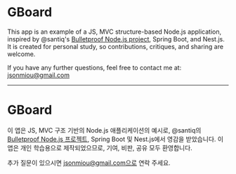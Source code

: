 # GBoard

This app is an example of a JS, MVC structure-based Node.js application, inspired by @santiq's [Bulletproof Node.js project](https://dev.to/santypk4/bulletproof-node-js-project-architecture-4epf), Spring Boot, and Nest.js. It is created for personal study, so contributions, critiques, and sharing are welcome.

If you have any further questions, feel free to contact me at: jsonmiou@gmail.com

---

# GBoard

이 앱은 JS, MVC 구조 기반의 Node.js 애플리케이션의 예시로, @santiq의 [Bulletproof Node.js 프로젝트](https://dev.to/santypk4/bulletproof-node-js-project-architecture-4epf), Spring Boot 및 Nest.js에서 영감을 받았습니다. 이 앱은 개인 학습용으로 제작되었으므로, 기여, 비판, 공유 모두 환영합니다.

추가 질문이 있으시면 jsonmiou@gmail.com으로 연락 주세요.
